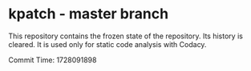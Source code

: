 # kpatch - master branch

This repository contains the frozen state of the repository.
Its history is cleared. It is used only for static code
analysis with Codacy.

Commit Time: 1728091898